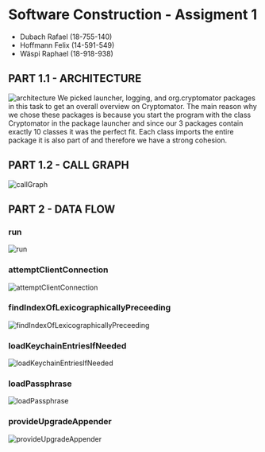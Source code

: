 
# Software Construction - Assigment 1

- Dubach Rafael (18-755-140)
- Hoffmann Felix (14-591-549)
- Wäspi Raphael (18-918-938)

## PART 1.1 - ARCHITECTURE
![architecture](architecture.jpg)
We picked launcher, logging, and org.cryptomator packages in this task to get 
an overall overview on Cryptomator. The main reason why we chose these packages 
is because you start the program with the class Cryptomator in the package launcher and 
since our 3 packages contain exactly 10 classes it was the perfect fit. Each class 
imports the entire package it is also part of and therefore we have a strong cohesion. 
## PART 1.2 - CALL GRAPH
![callGraph](callGraph.png)
## PART 2 - DATA FLOW
### run
![run](run.png)
### attemptClientConnection
![attemptClientConnection](attemptClientConnection.png)
### findIndexOfLexicographicallyPreceeding
![findIndexOfLexicographicallyPreceeding](findIndexOfLexicographicallyPreceeding.png)
### loadKeychainEntriesIfNeeded
![loadKeychainEntriesIfNeeded](loadKeychainEntriesIfNeeded.png)
### loadPassphrase
![loadPassphrase](loadPassphrase.png)
### provideUpgradeAppender
![provideUpgradeAppender](provideUpgradeAppender.png)